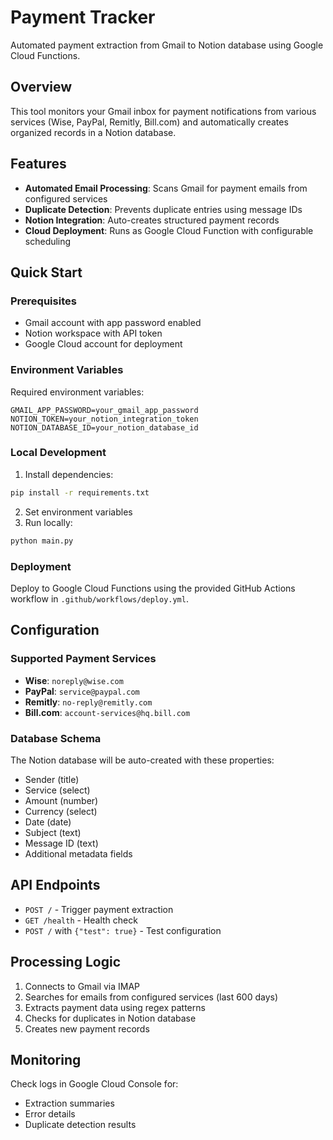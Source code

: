 # Payment Tracker

Automated payment extraction from Gmail to Notion database using Google Cloud Functions.

## Overview

This tool monitors your Gmail inbox for payment notifications from various services (Wise, PayPal, Remitly, Bill.com) and automatically creates organized records in a Notion database.

## Features

- **Automated Email Processing**: Scans Gmail for payment emails from configured services
- **Duplicate Detection**: Prevents duplicate entries using message IDs
- **Notion Integration**: Auto-creates structured payment records
- **Cloud Deployment**: Runs as Google Cloud Function with configurable scheduling

## Quick Start

### Prerequisites

- Gmail account with app password enabled
- Notion workspace with API token
- Google Cloud account for deployment

### Environment Variables

Required environment variables:

```
GMAIL_APP_PASSWORD=your_gmail_app_password
NOTION_TOKEN=your_notion_integration_token
NOTION_DATABASE_ID=your_notion_database_id
```

### Local Development

1. Install dependencies:
```bash
pip install -r requirements.txt
```

2. Set environment variables
3. Run locally:
```bash
python main.py
```

### Deployment

Deploy to Google Cloud Functions using the provided GitHub Actions workflow in `.github/workflows/deploy.yml`.

## Configuration

### Supported Payment Services

- **Wise**: `noreply@wise.com`
- **PayPal**: `service@paypal.com`
- **Remitly**: `no-reply@remitly.com`
- **Bill.com**: `account-services@hq.bill.com`

### Database Schema

The Notion database will be auto-created with these properties:
- Sender (title)
- Service (select)
- Amount (number)
- Currency (select)
- Date (date)
- Subject (text)
- Message ID (text)
- Additional metadata fields

## API Endpoints

- `POST /` - Trigger payment extraction
- `GET /health` - Health check
- `POST /` with `{"test": true}` - Test configuration

## Processing Logic

1. Connects to Gmail via IMAP
2. Searches for emails from configured services (last 600 days)
3. Extracts payment data using regex patterns
4. Checks for duplicates in Notion database
5. Creates new payment records

## Monitoring

Check logs in Google Cloud Console for:
- Extraction summaries
- Error details
- Duplicate detection results
